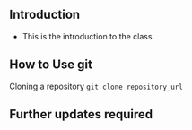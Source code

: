 ## Introduction

- This is the introduction to the class

## How to Use git

Cloning a repository
`git clone repository_url`

## Further updates required
